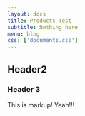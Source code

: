 ```yaml
---
layout: docs
title: Products Test
subtitle: Nothing here
menu: blog
css: ['documents.css']
---
```


## Header2
### Header 3

This is markup!  Yeah!!!
